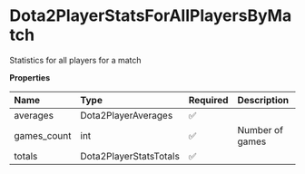 # Dota2PlayerStatsForAllPlayersByMatch

Statistics for all players for a match

**Properties**

| Name        | Type                   | Required | Description     |
| :---------- | :--------------------- | :------- | :-------------- |
| averages    | Dota2PlayerAverages    | ✅       |                 |
| games_count | int                    | ✅       | Number of games |
| totals      | Dota2PlayerStatsTotals | ✅       |                 |
